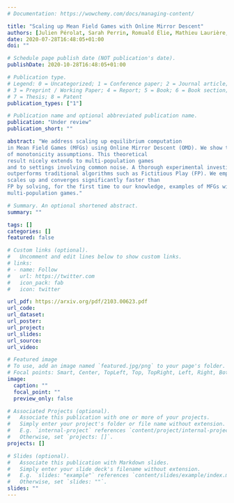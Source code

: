 ```yaml
---
# Documentation: https://wowchemy.com/docs/managing-content/

title: "Scaling up Mean Field Games with Online Mirror Descent"
authors: [Julien Pérolat, Sarah Perrin, Romuald Élie, Mathieu Laurière, Georgios Piliouras, Matthieu Geist, Karl Tuyls, Olivier Pietquin]
date: 2020-07-28T16:48:05+01:00
doi: ""

# Schedule page publish date (NOT publication's date).
publishDate: 2020-10-28T16:48:05+01:00

# Publication type.
# Legend: 0 = Uncategorized; 1 = Conference paper; 2 = Journal article;
# 3 = Preprint / Working Paper; 4 = Report; 5 = Book; 6 = Book section;
# 7 = Thesis; 8 = Patent
publication_types: ["1"]

# Publication name and optional abbreviated publication name.
publication: "Under review"
publication_short: ""

abstract: "We address scaling up equilibrium computation
in Mean Field Games (MFGs) using Online Mirror Descent (OMD). We show that continuoustime OMD provably converges to a Nash equilibrium under a natural and well-motivated set
of monotonicity assumptions. This theoretical
result nicely extends to multi-population games
and to settings involving common noise. A thorough experimental investigation on various single and multi-population MFGs shows that OMD
outperforms traditional algorithms such as Fictitious Play (FP). We empirically show that OMD
scales up and converges significantly faster than
FP by solving, for the first time to our knowledge, examples of MFGs with hundreds of billions states. This study establishes the state-ofthe-art for learning in large-scale multi-agent and
multi-population games."

# Summary. An optional shortened abstract.
summary: ""

tags: []
categories: []
featured: false

# Custom links (optional).
#   Uncomment and edit lines below to show custom links.
# links:
# - name: Follow
#   url: https://twitter.com
#   icon_pack: fab
#   icon: twitter

url_pdf: https://arxiv.org/pdf/2103.00623.pdf
url_code:
url_dataset:
url_poster:
url_project:
url_slides:
url_source:
url_video:

# Featured image
# To use, add an image named `featured.jpg/png` to your page's folder. 
# Focal points: Smart, Center, TopLeft, Top, TopRight, Left, Right, BottomLeft, Bottom, BottomRight.
image:
  caption: ""
  focal_point: ""
  preview_only: false

# Associated Projects (optional).
#   Associate this publication with one or more of your projects.
#   Simply enter your project's folder or file name without extension.
#   E.g. `internal-project` references `content/project/internal-project/index.md`.
#   Otherwise, set `projects: []`.
projects: []

# Slides (optional).
#   Associate this publication with Markdown slides.
#   Simply enter your slide deck's filename without extension.
#   E.g. `slides: "example"` references `content/slides/example/index.md`.
#   Otherwise, set `slides: ""`.
slides: ""
---
```

